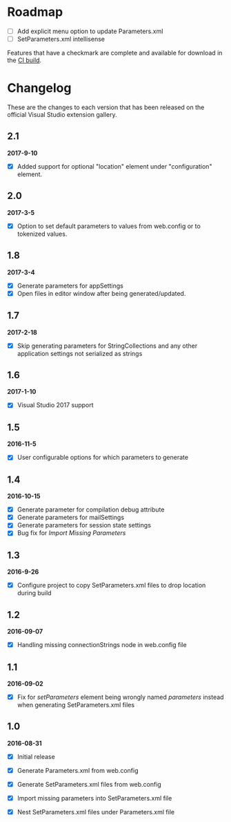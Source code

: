 # Roadmap
- [ ] Add explicit menu option to update Parameters.xml
- [ ] SetParameters.xml intellisense

Features that have a checkmark are complete and available for
download in the
[CI build](http://vsixgallery.com/extension/6435437e-72fb-4626-9a47-865f185ce258/).

# Changelog

These are the changes to each version that has been released
on the official Visual Studio extension gallery.

## 2.1
**2017-9-10**
- [x] Added support for optional "location" element under "configuration" element.

## 2.0
**2017-3-5**
- [x] Option to set default parameters to values from web.config or to tokenized values.

## 1.8
**2017-3-4**
- [x] Generate parameters for appSettings
- [x] Open files in editor window after being generated/updated.

## 1.7
**2017-2-18**
- [x] Skip generating parameters for StringCollections and any other application settings not serialized as strings

## 1.6
**2017-1-10**
- [x] Visual Studio 2017 support

## 1.5
**2016-11-5**
- [x] User configurable options for which parameters to generate

## 1.4
**2016-10-15**
- [x] Generate parameter for compilation debug attribute
- [x] Generate parameters for mailSettings
- [x] Generate parameters for session state settings
- [x] Bug fix for *Import Missing Parameters*

## 1.3
**2016-9-26**

- [x] Configure project to copy SetParameters.xml files to drop location during build


## 1.2
**2016-09-07**

- [x] Handling missing connectionStrings node in web.config file

## 1.1

**2016-09-02**

- [x] Fix for *setParameters* element being wrongly named *parameters* instead when generating SetParameters.xml files

## 1.0

**2016-08-31**

- [x] Initial release
- [x] Generate Parameters.xml from web.config
- [x] Generate SetParameters.xml files from web.config
- [x] Import missing parameters into SetParameters.xml file
- [x] Nest SetParameters.xml files under Parameters.xml file 







